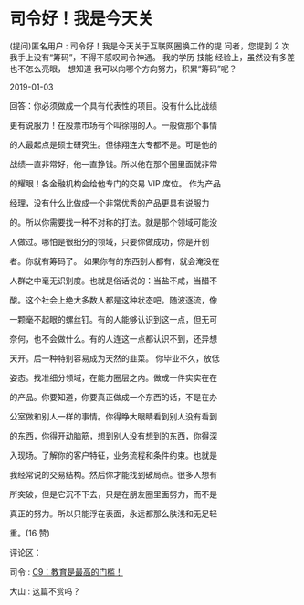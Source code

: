 # 司令好！我是今天关

(提问)匿名用户 : 司令好！我是今天关于互联网圈换工作的提 问者，您提到 2 次我手上没有“筹码”，不得不感叹司令神通。 我的学历 技能 经验上，虽然没有多差也不怎么亮眼， 想知道 我可以向哪个方向努力，积累“筹码”呢？

2019-01-03

回答：你必须做成一个具有代表性的项目。没有什么比战绩

更有说服力！在股票市场有个叫徐翔的人。一般做那个事情

的人最起点是硕士研究生。但徐翔连大专都不是。可是他的

战绩一直非常好，他一直挣钱。所以他在那个圈里面就非常

的耀眼！各金融机构会给他专门的交易 VIP 席位。 作为产品

经理，没有什么比做成一个非常优秀的产品更具有说服力

的。所以你需要找一种不对称的打法。就是那个领域可能没

人做过。哪怕是很细分的领域，只要你做成功，你是开创

者。你就有筹码了。 如果你有的东西别人都有，就会淹没在

人群之中毫无识别度。也就是俗话说的：当盐不咸，当醋不

酸。这个社会上绝大多数人都是这种状态吧。随波逐流，像

一颗毫不起眼的螺丝钉。有的人能够认识到这一点，但无可

奈何，也不会做什么。有的人连这一点都认识不到，还异想

天开。后一种特别容易成为天然的韭菜。 你毕业不久，放低

姿态。找准细分领域，在能力圈层之内。做成一件实实在在

的产品。你要知道，你要真正做成一个东西的话，不是在办

公室做和别人一样的事情。你得睁大眼睛看到别人没有看到

的东西，你得开动脑筋，想到别人没有想到的东西，你得深

入现场。了解你的客户特征，业务流程和条件约束。也就是

我经常说的交易结构。然后你才能找到破局点。很多人想有

所突破，但是它沉不下去，只是在朋友圈里面努力，而不是

真正的努力。所以只能浮在表面，永远都那么肤浅和无足轻

重。(16 赞)

评论区：

司令 : [C9](https://mp.weixin.qq.com/s/BDep9ID-9KSbsPBue2czBQ)[：教育是最高的门槛！](https://mp.weixin.qq.com/s/BDep9ID-9KSbsPBue2czBQ)

大山 : 这篇不赏吗？